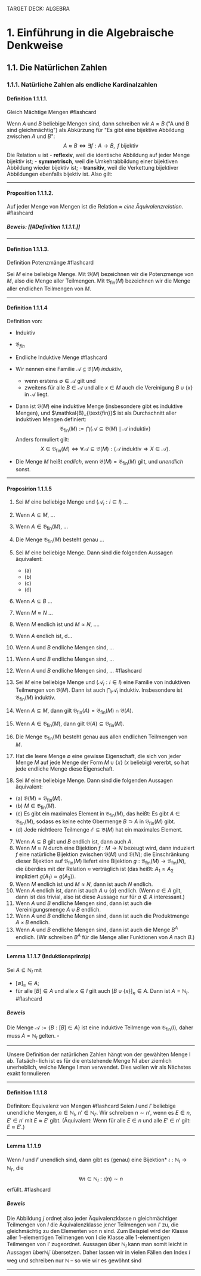 
TARGET DECK: ALGEBRA
#  1. Einführung in die Algebraische Denkweise
## 1.1. Die Natürlichen Zahlen
### 1.1.1. Natürliche Zahlen als endliche Kardinalzahlen

#### Definition 1.1.1.1.
Gleich Mächtige Mengen #flashcard 

Wenn $A$ und $B$ beliebige Mengen sind, dann schreiben wir $A \approx B$ 
("A und B sind gleichmächtig") als Abkürzung für "Es gibt eine bijektive Abbildung 
zwischen $A$ und $B$": $$ A \approx B \iff \exists f: A \to B, \text{ } f \text{ bijektiv} $$ Die Relation $\approx$ ist - **reflexiv**, weil die identische Abbildung auf jeder Menge bijektiv ist; - **symmetrisch**, weil die Umkehrabbildung einer bijektiven Abbildung wieder bijektiv ist; - **transitiv**, weil die Verkettung bijektiver Abbildungen ebenfalls bijektiv ist. Also gilt:
<!--ID: 1741455620743-->

---
#### Proposition 1.1.1.2.
Auf jeder Menge von Mengen ist die Relation $\approx$ *eine Äquivalenzrelation*. #flashcard 

##### Beweis: [[#Definition 1.1.1.1.]]
<!--ID: 1741455695414-->

---

#### Definition 1.1.1.3.
Definition Potenzmänge #flashcard 

Sei $M$ eine beliebige Menge. Mit $\mathfrak{B}(M)$ bezeichnen wir die Potenzmenge von $M$, also die Menge aller Teilmengen. Mit $\mathfrak{B}_{\text{fin}}(M)$ bezeichnen wir die Menge aller endlichen Teilmengen von $M$. 
<!--ID: 1741457772904-->

---

#### Definition 1.1.1.4
Definition von: 
- Induktiv
- $\mathfrak{B}_{fin}$
- Endliche Induktive Menge #flashcard 

- Wir nennen eine Familie $\mathscr{A} \subseteq \mathfrak{B}(M)$ *induktiv*, 
	- wenn erstens $\emptyset \in \mathscr{A}$ gilt und 
	- zweitens für alle $B \in \mathscr{A}$ und alle $x \in M$ auch die Vereinigung $B \cup \{x\}$ in $\mathscr{A}$ liegt.
- Dann ist $\mathfrak{B}(M)$ eine induktive Menge (insbesondere gibt es induktive Mengen), und $\mathkal{B}_{\text{fin}}$ ist als Durchschnitt aller induktiven Mengen definiert: $$ \mathfrak{B}_{\text{fin}}(M) := \bigcap \{ \mathscr{A} \subseteq \mathfrak{B}(M) \mid \mathscr{A} \text{ induktiv} \} $$ Anders formuliert gilt: $$ X \in \mathfrak{B}_{\text{fin}}(M) \iff \forall \mathscr{A} \subseteq \mathfrak{B}(M) : (\mathscr{A} \text{ induktiv} \Rightarrow X \in \mathscr{A}). $$
- Die Menge $M$ heißt *endlich*, wenn $\mathfrak{B}(M) = \mathfrak{B}_{\text{fin}}(M)$ gilt, und *unendlich* sonst. 
<!--ID: 1741458477730-->

---

#### Proposirion 1.1.1.5

1. Sei $M$ eine beliebige Menge und $(\mathscr{A}_i : i \in I)$ $\dots$
2. Wenn $A \subseteq M$, $\dots$
3. Wenn $A \in \mathfrak{B}_{\text{fin}}(M)$, $\dots$
4. Die Menge $\mathfrak{B}_{\text{fin}}(M)$ besteht genau $\dots$
5. Sei $M$ eine beliebige Menge. Dann sind die folgenden Aussagen äquivalent:
   - (a) 
   - (b) 
   - (c) 
   - (d) 
6. Wenn $A \subseteq B$ $\dots$
7. Wenn $M \approx N$ $\dots$
8. Wenn $M$ endlich ist und $M \approx N$, $\dots$.
9. Wenn $A$ endlich ist, d$\dots$
10. Wenn $A$ und $B$ endliche Mengen sind, $\dots$
11. Wenn $A$ und $B$ endliche Mengen sind, $\dots$
12. Wenn $A$ und $B$ endliche Mengen sind, $\dots$ #flashcard 

13. Sei $M$ eine beliebige Menge und $(\mathscr{A}_i : i \in I)$ eine Familie von induktiven Teilmengen von $\mathfrak{B}(M)$. Dann ist auch $\bigcap_i \mathscr{A}_i$ induktiv. Insbesondere ist $\mathfrak{B}_{\text{fin}}(M)$ induktiv.
14. Wenn $A \subseteq M$, dann gilt $\mathfrak{B}_{\text{fin}}(A) = \mathfrak{B}_{\text{fin}}(M) \cap \mathfrak{B}(A)$.
15. Wenn $A \in \mathfrak{B}_{\text{fin}}(M)$, dann gilt $\mathfrak{B}(A) \subseteq \mathfrak{B}_{\text{fin}}(M)$.
16. Die Menge $\mathfrak{B}_{\text{fin}}(M)$ besteht genau aus allen endlichen Teilmengen von $M$.
17. Hat die leere Menge $\emptyset$ eine gewisse Eigenschaft, die sich von jeder Menge $M$ auf jede Menge der Form $M \cup \{x\}$ ($x$ beliebig) vererbt, so hat jede endliche Menge diese Eigenschaft.
18. Sei $M$ eine beliebige Menge. Dann sind die folgenden Aussagen äquivalent:
   - (a) $\mathfrak{B}(M) = \mathfrak{B}_{\text{fin}}(M)$.
   - (b) $M \in \mathfrak{B}_{\text{fin}}(M)$.
   - (c) Es gibt ein maximales Element in $\mathfrak{B}_{\text{fin}}(M)$, das heißt: Es gibt $A \in \mathfrak{B}_{\text{fin}}(M)$, sodass es keine echte Obermenge $B \supset A$ in $\mathfrak{B}_{\text{fin}}(M)$ gibt.
   - (d) Jede nichtleere Teilmenge $\mathcal{E} \subseteq \mathfrak{B}(M)$ hat ein maximales Element.
7. Wenn $A \subseteq B$ gilt und $B$ endlich ist, dann auch $A$.
8. Wenn $M \approx N$ durch eine Bijektion $f: M \to N$ bezeugt wird, dann induziert $f$ eine natürliche Bijektion zwischen $\mathfrak{B}(M)$ und $\mathfrak{B}(N)$; die Einschränkung dieser Bijektion auf $\mathfrak{B}_{\text{fin}}(M)$ liefert eine Bijektion $g: \mathfrak{B}_{\text{fin}}(M) \to \mathfrak{B}_{\text{fin}}(N)$, die überdies mit der Relation $\approx$ verträglich ist (das heißt: $A_1 \approx A_2$ impliziert $g(A_1) \approx g(A_2)$).
9. Wenn $M$ endlich ist und $M \approx N$, dann ist auch $N$ endlich.
10. Wenn $A$ endlich ist, dann ist auch $A \cup \{a\}$ endlich. (Wenn $a \in A$ gilt, dann ist das trivial, also ist diese Aussage nur für $a \notin A$ interessant.)
11. Wenn $A$ und $B$ endliche Mengen sind, dann ist auch die Vereinigungsmenge $A \cup B$ endlich.
12. Wenn $A$ und $B$ endliche Mengen sind, dann ist auch die Produktmenge $A \times B$ endlich.
13. Wenn $A$ und $B$ endliche Mengen sind, dann ist auch die Menge $B^A$ endlich. (Wir schreiben $B^A$ für die Menge aller Funktionen von $A$ nach $B$.)
<!--ID: 1741459340008-->

---

#### Lemma 1.1.1.7 (Induktionsprinzip)
Sei $A \subseteq \mathbb{N}_I$ mit 
- $[\emptyset]_{\approx} \in A$; 
- für alle $[B] \in A$ und alle $x \in I$ gilt auch $[B \cup \{x\}]_{\approx} \in A$. 
Dann ist $A = \mathbb{N}_I$. #flashcard 

##### Beweis
Die Menge $\mathcal{A} := \{ B : [B] \in A \}$ ist eine induktive Teilmenge von $\mathfrak{B}_{\text{fin}}(I)$, daher muss $A = \mathbb{N}_I$ gelten. $\square$
<!--ID: 1741503150872-->

---

Unsere Definition der natürlichen Zahlen hängt von der gewählten Menge I ab. Tatsäch-
lich ist es für die entstehende Menge NI aber ziemlich unerheblich, welche Menge I man
verwendet. Dies wollen wir als Nächstes exakt formulieren

---

#### Definition 1.1.1.8
Definiton: Equivalenz von Mengen #flashcard 
Seien $I$ und $I'$ beliebige unendliche Mengen, $n \in \mathbb{N}_I$, $n' \in \mathbb{N}_{I'}$. Wir schreiben $n \sim n'$, wenn es $E \in n$, $E' \in n'$ mit $E \approx E'$ gibt. (Äquivalent: Wenn für alle $E \in n$ und alle $E' \in n'$ gilt: $E \approx E'$.) 
<!--ID: 1741503590347-->


---

#### Lemma 1.1.1.9 
Wenn $I$ und $I'$ unendlich sind, dann gibt es (genau) eine Bijektion* $\iota: \mathbb{N}_I \to \mathbb{N}_{I'}$, die
$$ \forall n \in \mathbb{N}_I : \iota(n) \sim n $$ erfüllt. #flashcard 

##### Beweis 
Die Abbildung $j$ ordnet also jeder Äquivalenzklasse n gleichmächtiger Teilmengen von $I$
die Äquivalenzklasse jener Teilmengen von $I′$ zu, die gleichmächtig zu den Elementen
von n sind. Zum Beispiel wird der Klasse aller 1-elementigen Teilmengen von I die
Klasse alle 1-elementigen Teilmengen von I′ zugeordnet. Aussagen über $\mathbb{N}_I$ kann man
somit leicht in Aussagen über$\mathbb{N}_I′$ übersetzen. Daher lassen wir in vielen Fällen den
Index $I$ weg und schreiben nur $\mathbb{N}$ – so wie wir es gewöhnt sind
<!--ID: 1741503847223-->

---